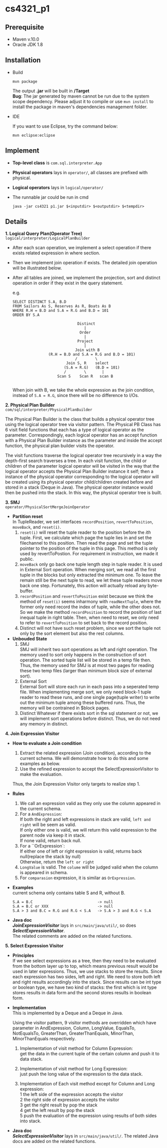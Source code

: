 # cs4321_p1
## Prerequisite
- Maven v.10.0  
- Oracle JDK 1.8  
## Installation
- Build

    ```
    mvn package
    ```
    The output **.jar** will be built in **/Target**  
    **Bug**: The jar generated by maven cannot be run due to the system scope dependency. Please adjust it to compile or use ```mvn install``` to install the package in maven's dependencies management folder.
- IDE

    If you want to use Eclipse, try the command below:  
    ```
    mvn eclipse:eclipse
    ```
## Implement
-  **Top-level class** is ```com.sql.interpreter.App```
-  **Physical operators** lays in ```operator/```, all classes are prefixed with physical.
-  **Logical operators** lays in ```logical/operator/``` 
-  The runnable jar could be run in cmd 

    ```java -jar cs4321 p1.jar $<inputdir> $<outputdir> $<tempdir>```
## Details
**1. Logical Query Plan(Operator Tree)**  
```logical/interpreter/LogicalPlanBuilder```
  
- After each scan operation, we implement a select operation if there exists related expression in where section.
- Then we implement join operation if exists. The detailed join operation will be illustrated below.
- After all tables are joined, we implement the projection, sort and distinct operation in order if they exist in the query statement.

    e.g.
    ```
    SELECT DISTINCT S.A, B.D 
    FROM Sailors As S, Reserves As R, Boats As B 
    WHERE R.H = B.D and S.A = R.G and B.D = 101 
    ORDER BY S.A

                                 Distinct
                                    |
                                  Order
                                    |
                                 Project
                                    |
                                Join with B
                    (R.H = B.D and S.A = R.G and B.D = 101)
                                /        \
                            Join S, R    select
                           (S.A = R.G)   (B.D = 101)
                           /        \       |
                        Scan S    Scan R   scan B
                                      
    ```
    When join with B, we take the whole expression as the join condition, instead of ```S.A = R.G```, since there will be no difference to I/Os.

**2. Physical Plan Builder**  
```com/sql/interpreter/PhysicalPlanBuilder```  
  
  The Physical Plan Builder is the class that builds a physical operator tree using the logical operator tree via visitor pattern. 
    The Physical PB Class has 6 visit field functions that each has a type of logical operator as the parameter. Correspondingly, 
    each logical operator has an accept function with a Physical Plan Builder instance as the parameter and inside the accept function, 
    the physical plan builder visits the operator.  
      
   The visit functions traverse the logical operator tree recursively in a way the depth-first search traverses a tree. 
    In each visit function, the child or children of the parameter logical operator will be visited in the way that the logical operator accepts the Physical Plan Builder instance it self;
    then a instance of the physical operator corresponding to the logical operator will be created using its physical operator child/children created before and stored in a stack (Deque in Java).
     The physical operator instance would then be pushed into the stack. In this way, the physical operator tree is built. 
    
**3. SMJ**  
```operator/PhysicalSortMergeJoinOperator```
- **Partition reset**  
    In TupleReader, we set interfaces ```recordPosition```, ```revertToPosition```, ```moveBack```, and ```reset(i)```.  
    1. ```reset(i)``` will reset the tuple reader to the position before the _ith_ tuple. First, we calculate which page the tuple lies in and set the filechannel to this position. Then read the page and set the tuple pointer to the position of the tuple in this page. This method is only used by revertToPostion. For requirement in instruction, we made it public.  
    2. ```moveBack``` only go back one tuple length step in tuple reader. It is used in External Sort operation. When merging sort, we read all the first tuple in the blocks but only extracted the minimum one. To leave the remain still be the next tuple to read, we let these tuple readers move back one step. Fortunately, this action will actually reload any byte-buffer.
    3. ```recordPosition``` and ```revertToPosition``` exist because we think the method of ```reset(i)``` seems inharmony with ```readNextTuple```, where the former only need record the index of tuple, while the other does not. So we make the method ```recordPosition``` to record the position of last inequal tuple in right table. Then, when need to reset, we only need to refer to ```revertToPosition``` to set back to the record position.
    4. Distinct will not have such reset problem, since we sort the tuple not only by the sort element but also the rest columns.
- **Unbouded State**  
    1. SMJ  
        SMJ will inherit two sort operations as left and right operation. The memory used to sort only happens in the construction of sort operation. The sorted tuple list will be stored in a temp file then. Thus, the memory used for SMJ is at most two pages for reading these two temp files (larger than minimum block size of external sort).
    2. External Sort  
        External Sort will store each run in each pass into a seperated temp file. When implementing merge sort, we only need block-1 tuple reader to read these runs, and one single page(tuple writer) to write out the minimum tuple among these buffered runs. Thus, the memory will be contrained in $block pages. 
    3. Distinct
        Whatever if there exists sort in the sql statement or not, we will implement sort operations before distinct. Thus, we do not need any memory in distinct.  

**4. Join Expression Visitor**
- **How to evaluate a Join condition**
    1. Extract the related expression (Join condition), according to the current schema. We will demonstrate how to do this and some examples as below.
    2. Use the refined expression to accept the SelectExpressionVisitor to make the evaluation.
   
   Thus, the Join Expression Visitor only targets to realize step 1.

- **Rules**  
    1. We call an expression valid as they only use the column appeared in the current schema.
    2. For a ```AndExpression```:  
     If both the right and left expressions in stack are valid, ```left and right``` will be seem as valid.   
     If only either one is valid, we will return this valid expression to the parent node via keep it in stack.    
     If none valid, return back null.
    3. For a ``OrExpression`:   
     If either one of left or right expression is valid, returns back null(replace the stack by null)   
     Otherwise, return the ```left or right```
    4. ```LongValue``` is valid. The ```colume``` will be judged valid when the column is appeared in schema.
    5. For ```comparasion``` expression, it is similar as ```OrExpression```.
- **Examples**  
  current schema only contains table S and R, without B.  
  ```
  S.A = B.C                             -> null
  S.A = B.C or XXX                      -> null
  S.A > 3 and B.C = R.G and R.G < S.A   -> S.A > 3 and R.G < S.A
  ```
- **Java doc**  
__*JoinExpressionVisitor*__ lays in ```src/main/java/util/```, so does __*SelectExpressionVisitor*__.  
The related comments are added on the related functions.

**5. Select Expression Visitor**
- **Principles**  
If we see select expressions as a tree, then they need to be evaluated 
from the bottom layer up to top, which means previous result would be used 
in later expressions. Thus, we use stacks to store the results. 
Since each expression has two sides, left and right. We need to 
store both left and right results accordingly into the stack. 
Since results can be int type or boolean type, we have two kind of stacks:
the first which is int type stores results in data form and the second 
stores results in boolean form. 

- **Implementation**  
This is implemented by a Deque<Long> and a Deque<Boolean> in Java.  
  
  Using the visitor pattern, 9 visitor methods are overridden which have parameter 
in AndExpression, Column, LongValue, EqualsTo, NotEqualsTo, GreaterThan, GreaterThanEquals, 
MinorThan, MinorThanEquals respectively.
  1. Implementation of visit method for Column Expression:  
get the data in the current tuple of the certain column and push it to data stack.
  2. Implementation of visit method for Long Expression:  
just push the long value of the expression to the data stack.

  3. Implementation of Each visit method except for Column and Long expression:  
  1 the left side of the expression accepts the visitor  
  2 the right side of expression accepts the visitor  
  3 get the right result by pop the stack  
  4 get the left result by pop the stack  
  5 push the evaluation of the expression using results of both sides into stack.

- **Java doc**  
__*SelectExpressionVisitor*__ lays in ```src/main/java/util/```.
The related Java docs are added on the related functions.

